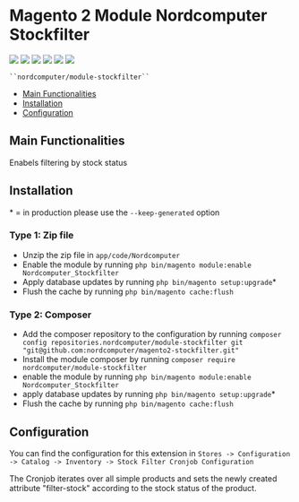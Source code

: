 # Magento 2 Module Nordcomputer Stockfilter
<img src="https://img.shields.io/github/v/release/nordcomputer/magento2-stockfilter"> <img src="https://img.shields.io/badge/magento-v2.4.2-green?style=plastic&logo=magento"> <img src="https://img.shields.io/codacy/grade/977f45272789467ca9a0c4d0460836b6"> <img src="https://img.shields.io/github/issues/nordcomputer/magento2-stockfilter"> <img src="https://img.shields.io/github/forks/nordcomputer/magento2-stockfilter"> <img src="https://img.shields.io/github/stars/nordcomputer/magento2-stockfilter">

    ``nordcomputer/module-stockfilter``

 - [Main Functionalities](#markdown-header-main-functionalities)
 - [Installation](#markdown-header-installation)
 - [Configuration](#markdown-header-configuration)


## Main Functionalities
Enabels filtering by stock status

## Installation
\* = in production please use the `--keep-generated` option

### Type 1: Zip file

 - Unzip the zip file in `app/code/Nordcomputer`
 - Enable the module by running `php bin/magento module:enable Nordcomputer_Stockfilter`
 - Apply database updates by running `php bin/magento setup:upgrade`\*
 - Flush the cache by running `php bin/magento cache:flush`

### Type 2: Composer

 - Add the composer repository to the configuration by running `composer config repositories.nordcomputer/module-stockfilter git "git@github.com:nordcomputer/magento2-stockfilter.git"`
 - Install the module composer by running `composer require nordcomputer/module-stockfilter`
 - enable the module by running `php bin/magento module:enable Nordcomputer_Stockfilter`
 - apply database updates by running `php bin/magento setup:upgrade`\*
 - Flush the cache by running `php bin/magento cache:flush`


## Configuration

You can find the configuration for this extension in `Stores -> Configuration -> Catalog -> Inventory -> Stock Filter Cronjob Configuration`

The Cronjob iterates over all simple products and sets the newly created attribute "filter-stock" according to the stock status of the product.
